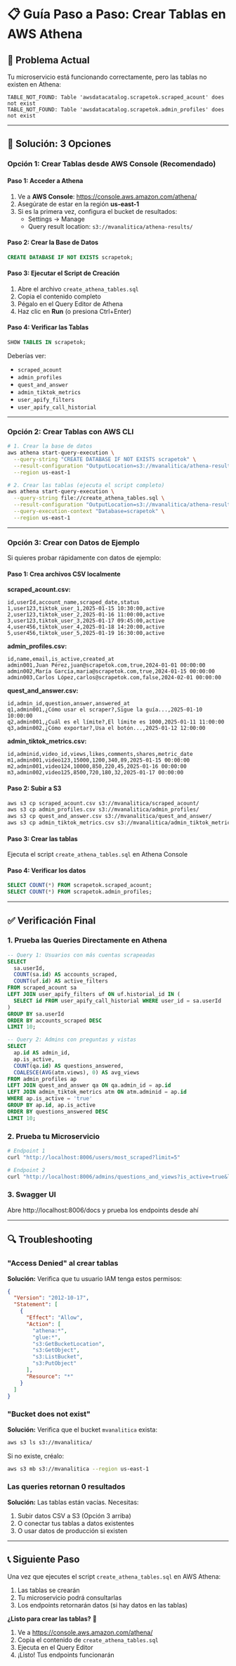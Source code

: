 # 📋 Guía Paso a Paso: Crear Tablas en AWS Athena

## 🎯 Problema Actual
Tu microservicio está funcionando correctamente, pero las tablas no existen en Athena:
```
TABLE_NOT_FOUND: Table 'awsdatacatalog.scrapetok.scraped_acount' does not exist
TABLE_NOT_FOUND: Table 'awsdatacatalog.scrapetok.admin_profiles' does not exist
```

---

## 🚀 Solución: 3 Opciones

### **Opción 1: Crear Tablas desde AWS Console (Recomendado)**

#### Paso 1: Acceder a Athena
1. Ve a **AWS Console**: https://console.aws.amazon.com/athena/
2. Asegúrate de estar en la región **us-east-1**
3. Si es la primera vez, configura el bucket de resultados:
   - Settings → Manage
   - Query result location: `s3://mvanalitica/athena-results/`

#### Paso 2: Crear la Base de Datos
```sql
CREATE DATABASE IF NOT EXISTS scrapetok;
```

#### Paso 3: Ejecutar el Script de Creación
1. Abre el archivo `create_athena_tables.sql`
2. Copia el contenido completo
3. Pégalo en el Query Editor de Athena
4. Haz clic en **Run** (o presiona Ctrl+Enter)

#### Paso 4: Verificar las Tablas
```sql
SHOW TABLES IN scrapetok;
```

Deberías ver:
- `scraped_acount`
- `admin_profiles`
- `quest_and_answer`
- `admin_tiktok_metrics`
- `user_apify_filters`
- `user_apify_call_historial`

---

### **Opción 2: Crear Tablas con AWS CLI**

```bash
# 1. Crear la base de datos
aws athena start-query-execution \
  --query-string "CREATE DATABASE IF NOT EXISTS scrapetok" \
  --result-configuration "OutputLocation=s3://mvanalitica/athena-results/" \
  --region us-east-1

# 2. Crear las tablas (ejecuta el script completo)
aws athena start-query-execution \
  --query-string file://create_athena_tables.sql \
  --result-configuration "OutputLocation=s3://mvanalitica/athena-results/" \
  --query-execution-context "Database=scrapetok" \
  --region us-east-1
```

---

### **Opción 3: Crear con Datos de Ejemplo**

Si quieres probar rápidamente con datos de ejemplo:

#### Paso 1: Crea archivos CSV localmente

**scraped_acount.csv:**
```csv
id,userId,account_name,scraped_date,status
1,user123,tiktok_user_1,2025-01-15 10:30:00,active
2,user123,tiktok_user_2,2025-01-16 11:00:00,active
3,user123,tiktok_user_3,2025-01-17 09:45:00,active
4,user456,tiktok_user_4,2025-01-18 14:20:00,active
5,user456,tiktok_user_5,2025-01-19 16:30:00,active
```

**admin_profiles.csv:**
```csv
id,name,email,is_active,created_at
admin001,Juan Pérez,juan@scrapetok.com,true,2024-01-01 00:00:00
admin002,María García,maria@scrapetok.com,true,2024-01-15 00:00:00
admin003,Carlos López,carlos@scrapetok.com,false,2024-02-01 00:00:00
```

**quest_and_answer.csv:**
```csv
id,admin_id,question,answer,answered_at
q1,admin001,¿Cómo usar el scraper?,Sigue la guía...,2025-01-10 10:00:00
q2,admin001,¿Cuál es el límite?,El límite es 1000,2025-01-11 11:00:00
q3,admin002,¿Cómo exportar?,Usa el botón...,2025-01-12 12:00:00
```

**admin_tiktok_metrics.csv:**
```csv
id,adminid,video_id,views,likes,comments,shares,metric_date
m1,admin001,video123,15000,1200,340,89,2025-01-15 00:00:00
m2,admin001,video124,10000,850,220,45,2025-01-16 00:00:00
m3,admin002,video125,8500,720,180,32,2025-01-17 00:00:00
```

#### Paso 2: Subir a S3
```bash
aws s3 cp scraped_acount.csv s3://mvanalitica/scraped_acount/
aws s3 cp admin_profiles.csv s3://mvanalitica/admin_profiles/
aws s3 cp quest_and_answer.csv s3://mvanalitica/quest_and_answer/
aws s3 cp admin_tiktok_metrics.csv s3://mvanalitica/admin_tiktok_metrics/
```

#### Paso 3: Crear las tablas
Ejecuta el script `create_athena_tables.sql` en Athena Console

#### Paso 4: Verificar los datos
```sql
SELECT COUNT(*) FROM scrapetok.scraped_acount;
SELECT COUNT(*) FROM scrapetok.admin_profiles;
```

---

## ✅ Verificación Final

### 1. Prueba las Queries Directamente en Athena
```sql
-- Query 1: Usuarios con más cuentas scrapeadas
SELECT
  sa.userId,
  COUNT(sa.id) AS accounts_scraped,
  COUNT(uf.id) AS active_filters
FROM scraped_acount sa
LEFT JOIN user_apify_filters uf ON uf.historial_id IN (
  SELECT id FROM user_apify_call_historial WHERE user_id = sa.userId
)
GROUP BY sa.userId
ORDER BY accounts_scraped DESC
LIMIT 10;

-- Query 2: Admins con preguntas y vistas
SELECT
  ap.id AS admin_id,
  ap.is_active,
  COUNT(qa.id) AS questions_answered,
  COALESCE(AVG(atm.views), 0) AS avg_views
FROM admin_profiles ap
LEFT JOIN quest_and_answer qa ON qa.admin_id = ap.id
LEFT JOIN admin_tiktok_metrics atm ON atm.adminid = ap.id
WHERE ap.is_active = 'true'
GROUP BY ap.id, ap.is_active
ORDER BY questions_answered DESC
LIMIT 10;
```

### 2. Prueba tu Microservicio
```bash
# Endpoint 1
curl "http://localhost:8006/users/most_scraped?limit=5"

# Endpoint 2
curl "http://localhost:8006/admins/questions_and_views?is_active=true&limit=5"
```

### 3. Swagger UI
Abre http://localhost:8006/docs y prueba los endpoints desde ahí

---

## 🔍 Troubleshooting

### "Access Denied" al crear tablas
**Solución:** Verifica que tu usuario IAM tenga estos permisos:
```json
{
  "Version": "2012-10-17",
  "Statement": [
    {
      "Effect": "Allow",
      "Action": [
        "athena:*",
        "glue:*",
        "s3:GetBucketLocation",
        "s3:GetObject",
        "s3:ListBucket",
        "s3:PutObject"
      ],
      "Resource": "*"
    }
  ]
}
```

### "Bucket does not exist"
**Solución:** Verifica que el bucket `mvanalitica` exista:
```bash
aws s3 ls s3://mvanalitica/
```

Si no existe, créalo:
```bash
aws s3 mb s3://mvanalitica --region us-east-1
```

### Las queries retornan 0 resultados
**Solución:** Las tablas están vacías. Necesitas:
1. Subir datos CSV a S3 (Opción 3 arriba)
2. O conectar tus tablas a datos existentes
3. O usar datos de producción si existen

---

## 📞 Siguiente Paso

Una vez que ejecutes el script `create_athena_tables.sql` en AWS Athena:

1. Las tablas se crearán
2. Tu microservicio podrá consultarlas
3. Los endpoints retornarán datos (si hay datos en las tablas)

**¿Listo para crear las tablas?** 🚀

1. Ve a https://console.aws.amazon.com/athena/
2. Copia el contenido de `create_athena_tables.sql`
3. Ejecuta en el Query Editor
4. ¡Listo! Tus endpoints funcionarán

